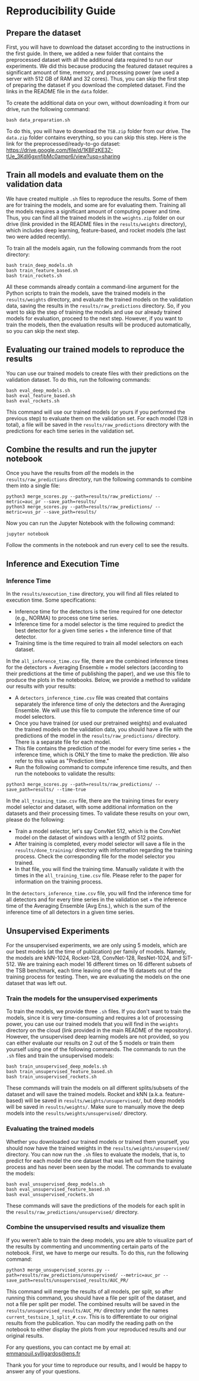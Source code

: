 # Reproducibility Guide

## Prepare the dataset

First, you will have to download the dataset according to the instructions in the first guide. In there, we added a new folder that contains the preprocessed dataset with all the additional data required to run our experiments. We did this because producing the featured dataset requires a significant amount of time, memory, and processing power (we used a server with 512 GB of RAM and 32 cores). Thus, you can skip the first step of preparing the dataset if you download the completed dataset. Find the links in the README file in the `data` folder.

To create the additional data on your own, without downloading it from our drive, run the following command:

```
bash data_preparation.sh
```

To do this, you will have to download the `TSB.zip` folder from our drive. The `data.zip` folder contains everything, so you can skip this step. Here is the link for the preprocessed/ready-to-go dataset:
https://drive.google.com/file/d/1KBFzKE3Z-tUe_3KdI6gxnfjbMc0ampr6/view?usp=sharing

## Train all models and evaluate them on the validation data

We have created multiple `.sh` files to reproduce the results. Some of them are for training the models, and some are for evaluating them. Training all the models requires a significant amount of computing power and time. Thus, you can find all the trained models in the `weights.zip` folder on our drive (link provided in the README files in the `results/weights` directory), which includes deep learning, feature-based, and rocket models (the last two were added recently).

To train all the models again, run the following commands from the root directory:

```
bash train_deep_models.sh
bash train_feature_based.sh
bash train_rockets.sh
```

All these commands already contain a command-line argument for the Python scripts to train the models, save the trained models in the `results/weights` directory, and evaluate the trained models on the validation data, saving the results in the `results/raw_predictions` directory. So, if you want to skip the step of training the models and use our already trained models for evaluation, proceed to the next step. However, if you want to train the models, then the evaluation results will be produced automatically, so you can skip the next step.

## Evaluating our trained models to reproduce the results

You can use our trained models to create files with their predictions on the validation dataset. To do this, run the following commands:

```
bash eval_deep_models.sh
bash eval_feature_based.sh
bash eval_rockets.sh
```

This command will use our trained models (or yours if you performed the previous step) to evaluate them on the validation set. For each model (128 in total), a file will be saved in the `results/raw_predictions` directory with the predictions for each time series in the validation set.

## Combine the results and run the jupyter notebook

Once you have the results from _all_ the models in the `results/raw_predictions` directory, run the following commands to combine them into a single file:

```
python3 merge_scores.py --path=results/raw_predictions/ --metric=auc_pr --save_path=results/
python3 merge_scores.py --path=results/raw_predictions/ --metric=vus_pr --save_path=results/
```

Now you can run the Jupyter Notebook with the following command:

```
jupyter notebook
```

Follow the comments in the notebook and run every cell to see the results.

## Inference and Execution Time

### Inference Time

In the `results/execution_time` directory, you will find all files related to execution time. Some specifications:
- Inference time for the detectors is the time required for one detector (e.g., NORMA) to process one time series.
- Inference time for a model selector is the time required to predict the best detector for a given time series + the inference time of that detector.
- Training time is the time required to train all model selectors on each dataset.

In the `all_inference_time.csv` file, there are the combined inference times for the detectors + Averaging Ensemble + model selectors (according to their predictions at the time of publishing the paper), and we use this file to produce the plots in the notebooks. Below, we provide a method to validate our results with your results:

- A `detectors_inference_time.csv` file was created that contains separately the inference time of only the detectors and the Averaging Ensemble. We will use this file to compute the inference time of our model selectors.
- Once you have trained (or used our pretrained weights) and evaluated the trained models on the validation data, you should have a file with the predictions of the model in the `results/raw_predictions/` directory. There is a separate file for each model.
- This file contains the prediction of the model for every time series + the inference time, which is ONLY the time to make the prediction. We also refer to this value as "Prediction time."
- Run the following command to compute inference time results, and then run the notebooks to validate the results:

```
python3 merge_scores.py --path=results/raw_predictions/ --save_path=results/ --time-true
```

In the `all_training_time.csv` file, there are the training times for every model selector and dataset, with some additional information on the datasets and their processing times. To validate these results on your own, please do the following:

- Train a model selector, let's say ConvNet 512, which is the ConvNet model on the dataset of windows with a length of 512 points.
- After training is completed, every model selector will save a file in the `results/done_training/` directory with information regarding the training process. Check the corresponding file for the model selector you trained.
- In that file, you will find the training time. Manually validate it with the times in the `all_training_time.csv` file. Please refer to the paper for information on the training process.

In the `detectors_inference_time.csv` file, you will find the inference time for all detectors and for every time series in the validation set + the inference time of the Averaging Ensemble (Avg Ens.), which is the sum of the inference time of all detectors in a given time series.

## Unsupervised Experiments

For the unsupervised experiments, we are only using 5 models, which are our best models (at the time of publication) per family of models. Namely, the models are kNN-1024, Rocket-128, ConvNet-128, ResNet-1024, and SiT-512. We are training each model 16 different times on 16 different subsets of the TSB benchmark, each time leaving one of the 16 datasets out of the training process for testing. Then, we are evaluating the models on the one dataset that was left out.

### Train the models for the unsupervised experiments

To train the models, we provide three `.sh` files. If you don't want to train the models, since it is very time-consuming and requires a lot of processing power, you can use our trained models that you will find in the `weights` directory on the cloud (link provided in the main README of the repository). However, the unsupervised deep learning models are not provided, so you can either evaluate our results on 2 out of the 5 models or train them yourself using one of the following commands. The commands to run the `.sh` files and train the unsupervised models:

```
bash train_unsupervised_deep_models.sh
bash train_unsupervised_feature_based.sh
bash train_unsupervised_rockets.sh
```

These commands will train the models on all different splits/subsets of the dataset and will save the trained models. Rocket and kNN (a.k.a. feature-based) will be saved in `results/weights/unsupervised/`, but deep models will be saved in `results/weights/`. Make sure to manually move the deep models into the `results/weights/unsupervised/` directory.

### Evaluating the trained models

Whether you downloaded our trained models or trained them yourself, you should now have the trained weights in the `results/weights/unsupervised/` directory. You can now run the `.sh` files to evaluate the models, that is, to predict for each model the one dataset that was left out from the training process and has never been seen by the model. The commands to evaluate the models:

```
bash eval_unsupervised_deep_models.sh
bash eval_unsupervised_feature_based.sh
bash eval_unsupervised_rockets.sh
```

These commands will save the predictions of the models for each split in the `results/raw_predictions/unsupervised/` directory.

### Combine the unsupervised results and visualize them

If you weren't able to train the deep models, you are able to visualize part of the results by commenting and uncommenting certain parts of the notebook. First, we have to merge our results. To do this, run the following command:

```
python3 merge_unsupervised_scores.py --path=results/raw_predictions/unsupervised/ --metric=auc_pr --save_path=results/unsupervised_results/AUC_PR/
```

This command will merge the results of all models, per split, so after running this command, you should have a file per split of the dataset, and not a file per split per model. The combined results will be saved in the `results/unsupervised_results/AUC_PR/` directory under the names `current_testsize_1_split_#.csv`. This is to differentiate to our original results from the publication. You can modify the reading path on the notebook to either display the plots from your reproduced results and our original results.

For any questions, you can contact me by email at:
emmanouil.sylligardos@ens.fr

Thank you for your time to reproduce our results, and I would be happy to answer any of your questions.

